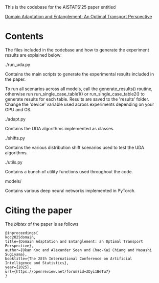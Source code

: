 This is the codebase for the AISTATS'25 paper entitled

[Domain Adaptation and Entanglement: An Optimal Transport Perspective](https://openreview.net/forum?id=ZDyi1BeTu7)

# Contents

The files included in the codebase and how to generate the experiment results are explained below:

./run_uda.py

Contains the main scripts to generate the experimental results included in the paper.

To run all scenarios across all models, call the generate_results() routine, otherwise
run run_single_case_table1() or run_single_case_table2() to generate results for each table.
Results are saved to the 'results' folder.
Change the 'device' variable used across experiments depending on your GPU and OS.

./adapt.py

Contains the UDA algorithms implemented as classes.

./shifts.py

Contains the various distribution shift scenarios used to test the UDA algorithms.

./utils.py

Contains a bunch of utility functions used throughout the code.

models/

Contains various deep neural networks implemented in PyTorch.

# Citing the paper

The *bibtex* of the paper is as follows

```
@inproceedings{
koc2025domain,
title={Domain Adaptation and Entanglement: an Optimal Transport Perspective},
author={Okan Koc and Alexander Soen and Chao-Kai Chiang and Masashi Sugiyama},
booktitle={The 28th International Conference on Artificial Intelligence and Statistics},
year={2025},
url={https://openreview.net/forum?id=ZDyi1BeTu7}
}
```
